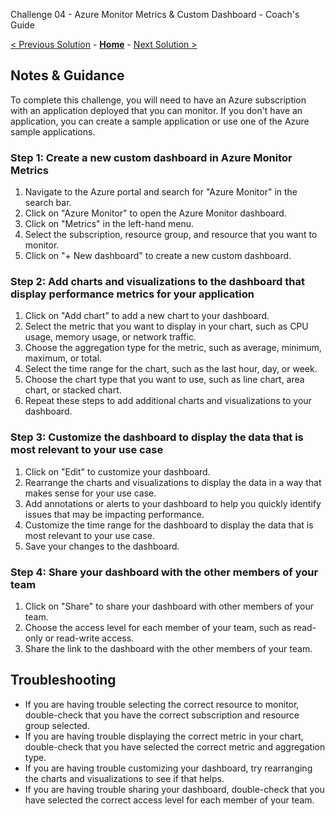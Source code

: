 Challenge 04 - Azure Monitor Metrics & Custom Dashboard - Coach's Guide 

[< Previous Solution](./Solution-03.md) - **[Home](../README.md)** - [Next Solution >](./Solution-05.md)

## Notes & Guidance
To complete this challenge, you will need to have an Azure subscription with an application deployed that you can monitor. If you don't have an application, you can create a sample application or use one of the Azure sample applications.

### Step 1: Create a new custom dashboard in Azure Monitor Metrics
1. Navigate to the Azure portal and search for "Azure Monitor" in the search bar.
2. Click on "Azure Monitor" to open the Azure Monitor dashboard.
3. Click on "Metrics" in the left-hand menu.
4. Select the subscription, resource group, and resource that you want to monitor.
5. Click on "+ New dashboard" to create a new custom dashboard.

### Step 2: Add charts and visualizations to the dashboard that display performance metrics for your application
1. Click on "Add chart" to add a new chart to your dashboard.
2. Select the metric that you want to display in your chart, such as CPU usage, memory usage, or network traffic.
3. Choose the aggregation type for the metric, such as average, minimum, maximum, or total.
4. Select the time range for the chart, such as the last hour, day, or week.
5. Choose the chart type that you want to use, such as line chart, area chart, or stacked chart.
6. Repeat these steps to add additional charts and visualizations to your dashboard.

### Step 3: Customize the dashboard to display the data that is most relevant to your use case
1. Click on "Edit" to customize your dashboard.
2. Rearrange the charts and visualizations to display the data in a way that makes sense for your use case.
3. Add annotations or alerts to your dashboard to help you quickly identify issues that may be impacting performance.
4. Customize the time range for the dashboard to display the data that is most relevant to your use case.
5. Save your changes to the dashboard.

### Step 4: Share your dashboard with the other members of your team
1. Click on "Share" to share your dashboard with other members of your team.
2. Choose the access level for each member of your team, such as read-only or read-write access.
3. Share the link to the dashboard with the other members of your team.

## Troubleshooting
- If you are having trouble selecting the correct resource to monitor, double-check that you have the correct subscription and resource group selected.
- If you are having trouble displaying the correct metric in your chart, double-check that you have selected the correct metric and aggregation type.
- If you are having trouble customizing your dashboard, try rearranging the charts and visualizations to see if that helps.
- If you are having trouble sharing your dashboard, double-check that you have selected the correct access level for each member of your team.